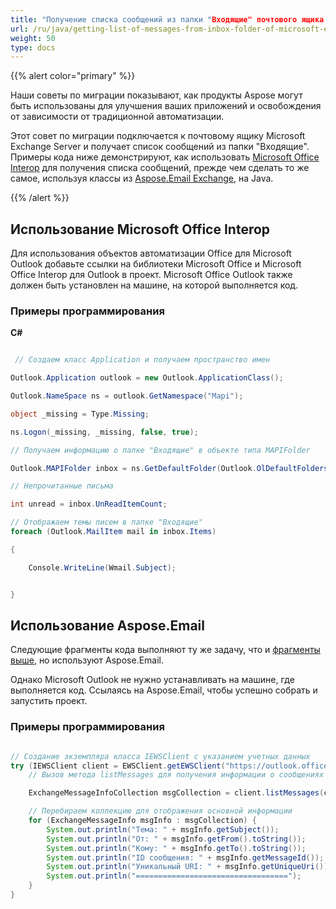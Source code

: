 ```yaml
---
title: "Получение списка сообщений из папки "Входящие" почтового ящика Microsoft Exchange Server"
url: /ru/java/getting-list-of-messages-from-inbox-folder-of-microsoft-exchange-server-mailbox/
weight: 50
type: docs
---
```



{{% alert color="primary" %}} 

Наши советы по миграции показывают, как продукты Aspose могут быть использованы для улучшения ваших приложений и освобождения от зависимости от традиционной автоматизации.

Этот совет по миграции подключается к почтовому ящику Microsoft Exchange Server и получает список сообщений из папки "Входящие". Примеры кода ниже демонстрируют, как использовать [Microsoft Office Interop](#using-microsoft-office-interop) для получения списка сообщений, прежде чем сделать то же самое, используя классы из [Aspose.Email Exchange](#using-asposeemail), на Java.

{{% /alert %}} 
## **Использование Microsoft Office Interop**
Для использования объектов автоматизации Office для Microsoft Outlook добавьте ссылки на библиотеки Microsoft Office и Microsoft Office Interop для Outlook в проект. Microsoft Office Outlook также должен быть установлен на машине, на которой выполняется код.
### **Примеры программирования**
**C#**

~~~cs

 // Создаем класс Application и получаем пространство имен

Outlook.Application outlook = new Outlook.ApplicationClass();

Outlook.NameSpace ns = outlook.GetNamespace("Mapi");

object _missing = Type.Missing;

ns.Logon(_missing, _missing, false, true);

// Получаем информацию о папке "Входящие" в объекте типа MAPIFolder

Outlook.MAPIFolder inbox = ns.GetDefaultFolder(Outlook.OlDefaultFolders.olFolderInbox);

// Непрочитанные письма

int unread = inbox.UnReadItemCount;

// Отображаем темы писем в папке "Входящие"
foreach (Outlook.MailItem mail in inbox.Items)

{

    Console.WriteLine(Wmail.Subject);


}


~~~
## **Использование Aspose.Email**
Следующие фрагменты кода выполняют ту же задачу, что и [фрагменты выше](#using-microsoft-office-interop), но используют Aspose.Email.

Однако Microsoft Outlook не нужно устанавливать на машине, где выполняется код. Ссылаясь на Aspose.Email, чтобы успешно собрать и запустить проект.
### **Примеры программирования**

~~~java

// Создание экземпляра класса IEWSClient с указанием учетных данных
try (IEWSClient client = EWSClient.getEWSClient("https://outlook.office365.com/EWS/Exchange.asmx", "username", "password", "domain")) {
    // Вызов метода listMessages для получения информации о сообщениях из "Входящих"

    ExchangeMessageInfoCollection msgCollection = client.listMessages(client.getMailboxInfo().getInboxUri());

    // Перебираем коллекцию для отображения основной информации
    for (ExchangeMessageInfo msgInfo : msgCollection) {
        System.out.println("Тема: " + msgInfo.getSubject());
        System.out.println("От: " + msgInfo.getFrom().toString());
        System.out.println("Кому: " + msgInfo.getTo().toString());
        System.out.println("ID сообщения: " + msgInfo.getMessageId());
        System.out.println("Уникальный URI: " + msgInfo.getUniqueUri());
        System.out.println("==================================");
    }
}

~~~